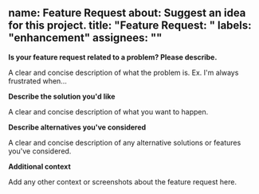 name: Feature Request
about: Suggest an idea for this project.
title: "Feature Request: "
labels: "enhancement"
assignees: ""
---

**Is your feature request related to a problem? Please describe.**

A clear and concise description of what the problem is. Ex. I'm always frustrated when...

**Describe the solution you'd like**

A clear and concise description of what you want to happen.

**Describe alternatives you've considered**

A clear and concise description of any alternative solutions or features you've considered.

**Additional context**

Add any other context or screenshots about the feature request here.